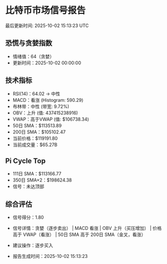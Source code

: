 # 比特币市场信号报告

最后更新时间: 2025-10-02 15:13:23 UTC

## 恐慌与贪婪指数
- 情绪值：64（贪婪）
- 更新时间：2025-10-02 00:00:00

## 技术指标
- RSI(14)：64.02 → 中性
- MACD：看涨 (Histogram: 590.29)
- 布林带：中性 (带宽: 9.72%)
- OBV：上升 (值: 437415238916)
- VWAP：高于VWAP (值: $106738.34)
- 50日 SMA：$113513.89
- 200日 SMA：$105102.47
- 当前价格：$119191.80
- 当前成交量：$65.27B

## Pi Cycle Top
- 111日 SMA：$113166.77
- 350日 SMA×2：$198624.38
- 信号：未达顶部

## 综合评估
- 信号得分：1.80
- 信号详情：贪婪（逐步卖出） | MACD 看涨 | OBV 上升（买压增加） | 价格高于 VWAP（看涨） | 50日 SMA 高于 200日 SMA（金叉，看涨）
- 建议操作：逐步买入

- 报告生成时间：2025-10-02 15:13:23